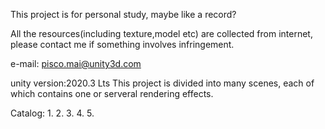 This project is for personal study, maybe like a record? 

All the resources(including texture,model etc) are collected from internet, please contact me if something involves infringement.

e-mail: pisco.mai@unity3d.com

unity version:2020.3 Lts
This project is divided into many scenes, each of which contains one or serveral rendering effects.

Catalog:
1. 
2. 
3.
4. 
5.

